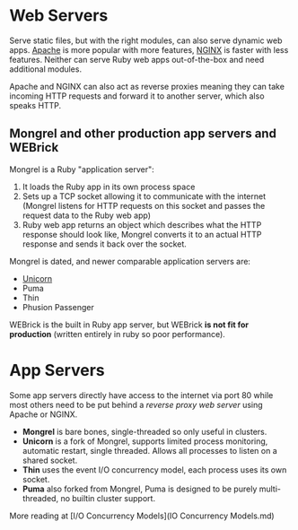 # Web Servers
Serve static files, but with the right modules, can also serve dynamic web apps. [Apache](Web-Technologies/Apache.md) is more popular with more features, [NGINX](Web-Technologies/NGINX.md) is faster with less features. Neither can serve Ruby web apps out-of-the-box and need additional modules.

Apache and NGINX can also act as reverse proxies meaning they can take incoming HTTP requests and forward it to another server, which also speaks HTTP. 

## Mongrel and other production app servers and WEBrick
Mongrel is a Ruby "application server": 
1. It loads the Ruby app in its own process space 
2. Sets up a TCP socket allowing it to communicate with the internet (Mongrel listens for HTTP requests on this socket and passes the request data to the Ruby web app)
3. Ruby web app returns an object which describes what the HTTP response should look like, Mongrel converts it to an actual HTTP response and sends it back over the socket.

Mongrel is dated, and newer comparable application servers are:
- [Unicorn](Web-Technologies/Unicorn.md)
- Puma
- Thin
- Phusion Passenger

WEBrick is the built in Ruby app server, but WEBrick **is not fit for production** (written entirely in ruby so poor performance).

# App Servers
Some app servers directly have access to the internet via port 80 while most others need to be put behind a *reverse proxy web server* using Apache or NGINX.
- **Mongrel** is bare bones, single-threaded so only useful in clusters.
- **Unicorn** is a fork of Mongrel, supports limited process monitoring, automatic restart, single threaded. Allows all processes to listen on a shared socket.
- **Thin** uses the event I/O concurrency model, each process uses its own socket.
- **Puma** also forked from Mongrel, Puma is designed to be purely multi-threaded, no builtin cluster support.

More reading at [I/O Concurrency Models](IO Concurrency Models.md)
